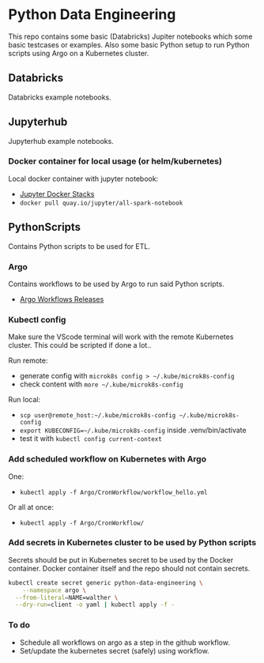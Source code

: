 # Python Data Engineering  

This repo contains some basic (Databricks) Jupiter notebooks which some basic testcases or examples. Also some basic Python setup to run Python scripts using Argo on a Kubernetes cluster.  

## Databricks  

Databricks example notebooks.  

## Jupyterhub  

Jupyterhub example notebooks.  

### Docker container for local usage (or helm/kubernetes)

Local docker container with jupyter notebook:

- [Jupyter Docker Stacks](https://jupyter-docker-stacks.readthedocs.io/en/latest/using/selecting.html)
- ```docker pull quay.io/jupyter/all-spark-notebook```

## PythonScripts

Contains Python scripts to be used for ETL.

### Argo

Contains workflows to be used by Argo to run said Python scripts. 

- [Argo Workflows Releases](https://github.com/argoproj/argo-workflows/releases/)

### Kubectl config

Make sure the VScode terminal will work with the remote Kubernetes cluster. This could be scripted if done a lot..  

Run remote:
- generate config with ```microk8s config > ~/.kube/microk8s-config``` 
- check content with ```more ~/.kube/microk8s-config```

Run local:
- ```scp user@remote_host:~/.kube/microk8s-config ~/.kube/microk8s-config```
- ```export KUBECONFIG=~/.kube/microk8s-config``` inside .venv/bin/activate
- test it with ```kubectl config current-context```

### Add scheduled workflow on Kubernetes with Argo

One:  

- ```kubectl apply -f Argo/CronWorkflow/workflow_hello.yml```

Or all at once:

- ```kubectl apply -f Argo/CronWorkflow/```

### Add secrets in Kubernetes cluster to be used by Python scripts

Secrets should be put in Kubernetes secret to be used by the Docker container. Docker container itself and the repo should not contain secrets.  

```bash
kubectl create secret generic python-data-engineering \
    --namespace argo \
  --from-literal=NAME=walther \
  --dry-run=client -o yaml | kubectl apply -f -
```

### To do

- Schedule all workflows on argo as a step in the github workflow.  
- Set/update the kubernetes secret (safely) using workflow.  

